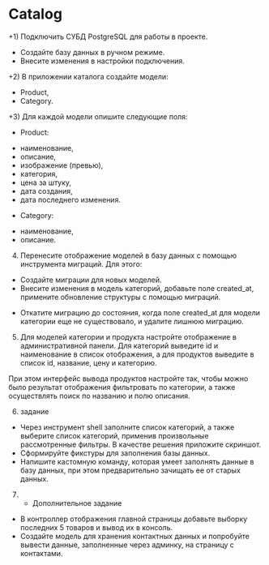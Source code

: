 # Catalog

+1) Подключить СУБД PostgreSQL для работы в проекте.
- Создайте базу данных в ручном режиме.
- Внесите изменения в настройки подключения.

+2) В приложении каталога создайте модели:
- Product,
- Category.

+3) Для каждой модели опишите следующие поля:
- Product:
* наименование,
* описание,
* изображение (превью),
* категория,
* цена за штуку,
* дата создания,
* дата последнего изменения.
- Category:
* наименование,
* описание.

4) Перенесите отображение моделей в базу данных с помощью инструмента миграций. Для этого:
+ Создайте миграции для новых моделей.
+ Внесите изменения в модель категорий, добавьте поле created_at, примените обновление структуры с помощью миграций.
- Откатите миграцию до состояния, когда поле created_at для модели категории еще не существовало, и удалите лишнюю миграцию.

5) Для моделей категории и продукта настройте отображение в административной панели. 
Для категорий выведите id и наименование в список отображения, а для продуктов выведите в список id, название, цену и категорию.

При этом интерфейс вывода продуктов настройте так, чтобы можно было результат отображения фильтровать по категории, 
а также осуществлять поиск по названию и полю описания.

6) задание
- Через инструмент shell заполните список категорий, а также выберите список категорий, применив произвольные рассмотренные фильтры. В качестве решения приложите скриншот.
- Сформируйте фикстуры для заполнения базы данных.
- Напишите кастомную команду, которая умеет заполнять данные в базу данных, при этом предварительно зачищать ее от старых данных.

7) * Дополнительное задание
- В контроллер отображения главной страницы добавьте выборку последних 5 товаров и вывод их в консоль.
- Создайте модель для хранения контактных данных и попробуйте вывести данные, заполненные через админку, на страницу с контактами.








